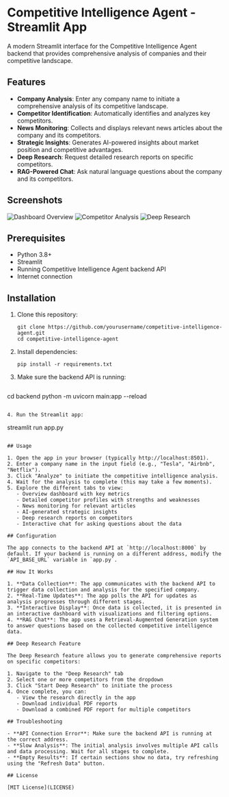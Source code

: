 # Competitive Intelligence Agent - Streamlit App

A modern Streamlit interface for the Competitive Intelligence Agent backend that provides comprehensive analysis of companies and their competitive landscape.

## Features

- **Company Analysis**: Enter any company name to initiate a comprehensive analysis of its competitive landscape.
- **Competitor Identification**: Automatically identifies and analyzes key competitors.
- **News Monitoring**: Collects and displays relevant news articles about the company and its competitors.
- **Strategic Insights**: Generates AI-powered insights about market position and competitive advantages.
- **Deep Research**: Request detailed research reports on specific competitors.
- **RAG-Powered Chat**: Ask natural language questions about the company and its competitors.

## Screenshots

![Dashboard Overview](screenshots/dashboard.png)
![Competitor Analysis](screenshots/competitors.png)
![Deep Research](screenshots/deep_research.png)

## Prerequisites

- Python 3.8+
- Streamlit
- Running Competitive Intelligence Agent backend API
- Internet connection

## Installation

1. Clone this repository:
   ```
   git clone https://github.com/yourusername/competitive-intelligence-agent.git
   cd competitive-intelligence-agent
   ```

2. Install dependencies:
   ```
   pip install -r requirements.txt
   ```

3. Make sure the backend API is running:
   ```
cd backend
python -m uvicorn main:app --reload
   ```

4. Run the Streamlit app:
   ```
streamlit run app.py
```

## Usage

1. Open the app in your browser (typically http://localhost:8501).
2. Enter a company name in the input field (e.g., "Tesla", "Airbnb", "Netflix").
3. Click "Analyze" to initiate the competitive intelligence analysis.
4. Wait for the analysis to complete (this may take a few moments).
5. Explore the different tabs to view:
   - Overview dashboard with key metrics
   - Detailed competitor profiles with strengths and weaknesses
   - News monitoring for relevant articles
   - AI-generated strategic insights
   - Deep research reports on competitors
   - Interactive chat for asking questions about the data

## Configuration

The app connects to the backend API at `http://localhost:8000` by default. If your backend is running on a different address, modify the `API_BASE_URL` variable in `app.py`.

## How It Works

1. **Data Collection**: The app communicates with the backend API to trigger data collection and analysis for the specified company.
2. **Real-Time Updates**: The app polls the API for updates as analysis progresses through different stages.
3. **Interactive Display**: Once data is collected, it is presented in an interactive dashboard with visualizations and filtering options.
4. **RAG Chat**: The app uses a Retrieval-Augmented Generation system to answer questions based on the collected competitive intelligence data.

## Deep Research Feature

The Deep Research feature allows you to generate comprehensive reports on specific competitors:

1. Navigate to the "Deep Research" tab
2. Select one or more competitors from the dropdown
3. Click "Start Deep Research" to initiate the process
4. Once complete, you can:
   - View the research directly in the app
   - Download individual PDF reports
   - Download a combined PDF report for multiple competitors

## Troubleshooting

- **API Connection Error**: Make sure the backend API is running at the correct address.
- **Slow Analysis**: The initial analysis involves multiple API calls and data processing. Wait for all stages to complete.
- **Empty Results**: If certain sections show no data, try refreshing using the "Refresh Data" button.

## License

[MIT License](LICENSE) 